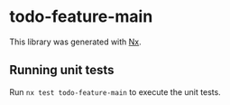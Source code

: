 # todo-feature-main

This library was generated with [Nx](https://nx.dev).

## Running unit tests

Run `nx test todo-feature-main` to execute the unit tests.
